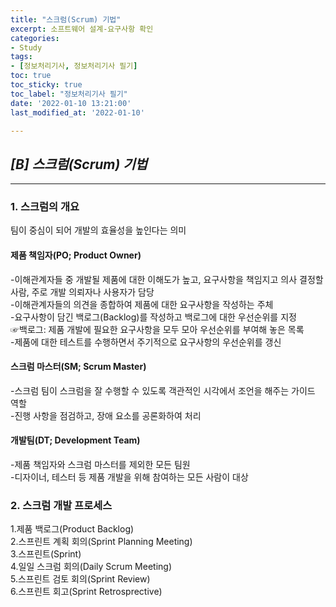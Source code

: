 ```yaml
---
title: "스크럼(Scrum) 기법"
excerpt: 소프트웨어 설계-요구사항 확인
categories:
- Study
tags:
- [정보처리기사, 정보처리기사 필기]
toc: true
toc_sticky: true
toc_label: "정보처리기사 필기"
date: '2022-01-10 13:21:00'
last_modified_at: '2022-01-10'

---
```


## _**\[B\] 스크럼(Scrum) 기법**_

---

### **1. 스크럼의 개요**

팀이 중심이 되어 개발의 효율성을 높인다는 의미

#### **제품 책임자(PO; Product Owner)**

\-이해관계자들 중 개발될 제품에 대한 이해도가 높고, 요구사항을 책임지고 의사 결정할 사람, 주로 개발 의뢰자나 사용자가 담당  
\-이해관계자들의 의견을 종합하여 제품에 대한 요구사항을 작성하는 주체  
\-요구사항이 담긴 백로그(Backlog)를 작성하고 백로그에 대한 우선순위를 지정  
☞백로그: 제품 개발에 필요한 요구사항을 모두 모아 우선순위를 부여해 놓은 목록  
\-제품에 대한 테스트를 수행하면서 주기적으로 요구사항의 우선순위를 갱신

#### **스크럼 마스터(SM; Scrum Master)**

\-스크럼 팀이 스크럼을 잘 수행할 수 있도록 객관적인 시각에서 조언을 해주는 가이드 역할  
\-진행 사항을 점검하고, 장애 요소를 공론화하여 처리

#### **개발팀(DT; Development Team)**

\-제품 책임자와 스크럼 마스터를 제외한 모든 팀원  
\-디자이너, 테스터 등 제품 개발을 위해 참여하는 모든 사람이 대상

### **2. 스크럼 개발 프로세스**

1.제품 백로그(Product Backlog)  
2.스프린트 계획 회의(Sprint Planning Meeting)  
3.스프린트(Sprint)  
4.일일 스크럼 회의(Daily Scrum Meeting)  
5.스프린트 검토 회의(Sprint Review)  
6.스프린트 회고(Sprint Retrosprective)